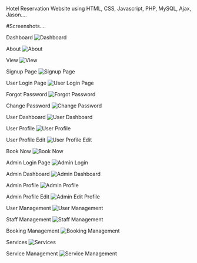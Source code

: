 Hotel Reservation Website using HTML, CSS, Javascript, PHP, MySQL, Ajax, Jason....


#Screenshots....

Dashboard
![Dashboard](https://github.com/YashRohan07/Web-Development-Project/assets/111037103/d5e48d13-d2b2-4d23-8ade-d7b6ae5dff5e)

About
![About](https://github.com/YashRohan07/Web-Development-Project/assets/111037103/50d4f43d-8e7b-4c02-9ede-5edb8c2fa47c)

View
![View](https://github.com/YashRohan07/Web-Development-Project/assets/111037103/ef4e230b-4074-4147-a1a0-e1860fb74edf)

Signup Page
![Signup Page](https://github.com/YashRohan07/Web-Development-Project/assets/111037103/67d7d91a-40b6-4fbc-a57a-42d2850f9c57)

User Login Page
![User Login Page](https://github.com/YashRohan07/Web-Development-Project/assets/111037103/e385cb91-ebb3-4f60-aa15-798f6e57befc)

Forgot Password
![Forgot Password](https://github.com/YashRohan07/Web-Development-Project/assets/111037103/fd08ad97-b41d-4c94-8d74-6d5e1a4ffa70)

Change Password
![Change Password](https://github.com/YashRohan07/Web-Development-Project/assets/111037103/18c05dcc-dfda-45ca-b9b6-89c86d4728d6)

User Dashboard
![User Dashboard](https://github.com/YashRohan07/Web-Development-Project/assets/111037103/db99a166-8011-45d8-93bc-951978eb6f8b)

User Profile
![User Profile](https://github.com/YashRohan07/Web-Development-Project/assets/111037103/0800bb24-169d-4b6b-affe-bb73c87d0551)

User Profile Edit
![User Profile Edit](https://github.com/YashRohan07/Web-Development-Project/assets/111037103/8fcdeec7-3866-47d4-94f5-40ba4b942c00)

Book Now
![Book Now](https://github.com/YashRohan07/Web-Development-Project/assets/111037103/b14cb2a5-6f10-477d-b665-718eae556f05)

Admin Login Page
![Admin Login](https://github.com/YashRohan07/Web-Development-Project/assets/111037103/55d85671-dff2-4e14-9184-d269ba9f6a92)

Admin Dashboard
![Admin Dashboard](https://github.com/YashRohan07/Web-Development-Project/assets/111037103/75d80380-3517-475e-a364-232821b07390)

Admin Profile
![Admin Profile](https://github.com/YashRohan07/Web-Development-Project/assets/111037103/599cb23b-22bd-4638-8bf3-dd8a7953f9c8)

Admin Profile Edit
![Admin Edit Profile](https://github.com/YashRohan07/Web-Development-Project/assets/111037103/cc5ce0fe-d1d8-438f-879f-54256db53a9e)

User Management
![User Management](https://github.com/YashRohan07/Web-Development-Project/assets/111037103/51fde1c3-2f9c-46c5-96ec-8546418e6cbf)

Staff Management
![Staff Management](https://github.com/YashRohan07/Web-Development-Project/assets/111037103/e22cbe4a-4da0-41e3-a6be-9e5ba28f31ba)

Booking Management
![Booking Management](https://github.com/YashRohan07/Web-Development-Project/assets/111037103/09cb2a85-2936-40ac-8601-55313c7e3246)

Services
![Services](https://github.com/YashRohan07/Web-Development-Project/assets/111037103/06996e25-ee52-4573-acad-b6f912a5010d)

Service Management
![Service Management](https://github.com/YashRohan07/Web-Development-Project/assets/111037103/014e3c44-0c1f-4139-ad16-7cfd3cc0e7c3)




